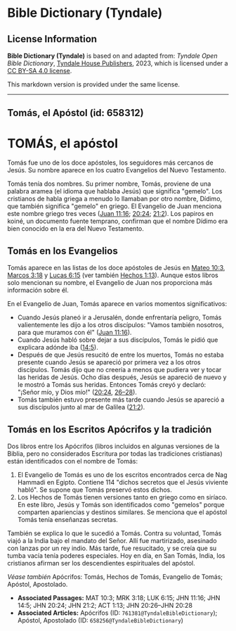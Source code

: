 # Bible Dictionary (Tyndale)

## License Information

**Bible Dictionary (Tyndale)** is based on and adapted from: _Tyndale Open Bible Dictionary_, [Tyndale House Publishers](https://tyndaleopenresources.com/), 2023, which is licensed under a [CC BY-SA 4.0 license](https://creativecommons.org/licenses/by-sa/4.0/legalcode.en).

This markdown version is provided under the same license.



--------------------------------

## Tomás, el Apóstol (id: 658312)

TOMÁS, el apóstol
=================

Tomás fue uno de los doce apóstoles, los seguidores más cercanos de Jesús. Su nombre aparece en los cuatro Evangelios del Nuevo Testamento.

Tomás tenía dos nombres. Su primer nombre, Tomás, proviene de una palabra aramea (el idioma que hablaba Jesús) que significa "gemelo". Los cristianos de habla griega a menudo lo llamaban por otro nombre, Dídimo, que también significa "gemelo" en griego. El Evangelio de Juan menciona este nombre griego tres veces ([Juan 11:16](https://ref.ly/John11:16); [20:24](https://ref.ly/John20:24); [21:2](https://ref.ly/John21:2)). Los papiros en koiné, un documento fuente temprano, confirman que el nombre Dídimo era bien conocido en la era del Nuevo Testamento.

Tomás en los Evangelios
-----------------------

Tomás aparece en las listas de los doce apóstoles de Jesús en [Mateo 10:3](https://ref.ly/Matt10:3), [Marcos 3:18](https://ref.ly/Mark3:18) y [Lucas 6:15](https://ref.ly/Luke6:15) (ver también [Hechos 1:13](https://ref.ly/Acts1:13)). Aunque estos libros solo mencionan su nombre, el Evangelio de Juan nos proporciona más información sobre él.

En el Evangelio de Juan, Tomás aparece en varios momentos significativos:

* Cuando Jesús planeó ir a Jerusalén, donde enfrentaría peligro, Tomás valientemente les dijo a los otros discípulos: "Vamos también nosotros, para que muramos con él" ([Juan 11:16](https://ref.ly/John11:16)).
* Cuando Jesús habló sobre dejar a sus discípulos, Tomás le pidió que explicara adónde iba ([14:5](https://ref.ly/John14:5)).
* Después de que Jesús resucitó de entre los muertos, Tomás no estaba presente cuando Jesús se apareció por primera vez a los otros discípulos. Tomás dijo que no creería a menos que pudiera ver y tocar las heridas de Jesús. Ocho días después, Jesús se apareció de nuevo y le mostró a Tomás sus heridas. Entonces Tomás creyó y declaró: "¡Señor mío, y Dios mío!" ([20:24](https://ref.ly/John20:24), [26–28](https://ref.ly/John20:26-John20:28)).
* Tomás también estuvo presente más tarde cuando Jesús se apareció a sus discípulos junto al mar de Galilea ([21:2](https://ref.ly/John21:2)).

Tomás en los Escritos Apócrifos y la tradición
----------------------------------------------

Dos libros entre los Apócrifos (libros incluidos en algunas versiones de la Biblia, pero no considerados Escritura por todas las tradiciones cristianas) están identificados con el nombre de Tomás:

1. El Evangelio de Tomás es uno de los escritos encontrados cerca de Nag Hammadi en Egipto. Contiene 114 "dichos secretos que el Jesús viviente habló". Se supone que Tomás preservó estos dichos.
2. Los Hechos de Tomás tienen versiones tanto en griego como en siríaco. En este libro, Jesús y Tomás son identificados como "gemelos" porque comparten apariencias y destinos similares. Se menciona que el apóstol Tomás tenía enseñanzas secretas. 
  
También se explica lo que le sucedió a Tomás. Contra su voluntad, Tomás viajó a la India bajo el mandato del Señor. Allí fue martirizado, asesinado con lanzas por un rey indio. Más tarde, fue resucitado, y se creía que su tumba vacía tenía poderes especiales. Hoy en día, en San Tomás, India, los cristianos afirman ser los descendientes espirituales del apóstol.

*Véase también* Apócrifos: Tomás, Hechos de Tomás, Evangelio de Tomás; Apóstol, Apostolado.

* **Associated Passages:** MAT 10:3; MRK 3:18; LUK 6:15; JHN 11:16; JHN 14:5; JHN 20:24; JHN 21:2; ACT 1:13; JHN 20:26–JHN 20:28
* **Associated Articles:** Apócrifos (ID: `761381@TyndaleBibleDictionary`); Apóstol, Apostolado (ID: `658256@TyndaleBibleDictionary`)

